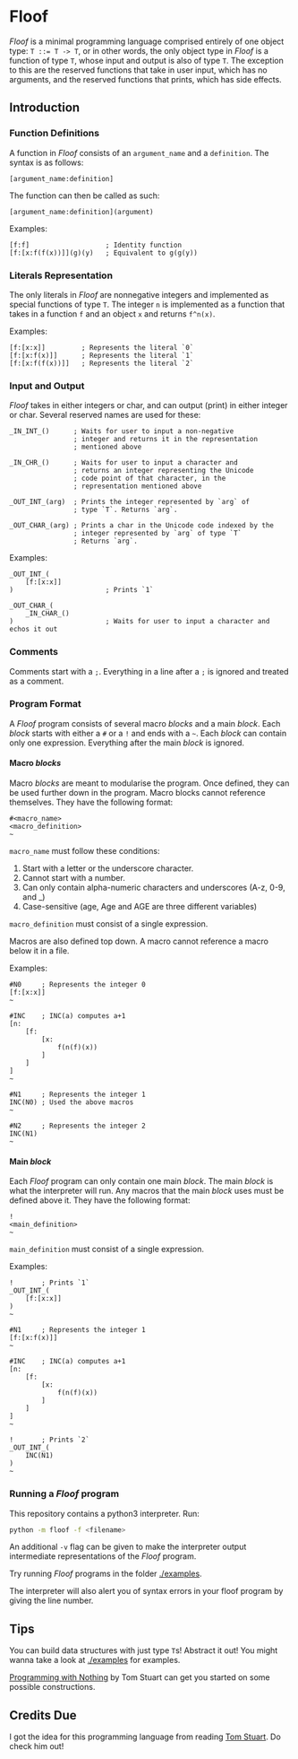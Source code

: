 # Floof

_Floof_ is a minimal programming language comprised entirely of one object type: `T ::= T -> T`, or in other words, the only object type in _Floof_ is a function of type `T`, whose input and output is also of type `T`. The exception to this are the reserved functions that take in user input, which has no arguments, and the reserved functions that prints, which has side effects.

## Introduction

### Function Definitions

A function in _Floof_ consists of an `argument_name` and a `definition`. The syntax is as follows:

```
[argument_name:definition]
```

The function can then be called as such:

```
[argument_name:definition](argument)
```

Examples:

```
[f:f]                   ; Identity function
[f:[x:f(f(x))]](g)(y)   ; Equivalent to g(g(y))
```

### Literals Representation

The only literals in _Floof_ are nonnegative integers and implemented as special functions of type `T`. The integer `n` is implemented as a function that takes in a function `f` and an object `x` and returns `f^n(x)`.

Examples:

```
[f:[x:x]]         ; Represents the literal `0`
[f:[x:f(x)]]      ; Represents the literal `1`
[f:[x:f(f(x))]]   ; Represents the literal `2`
```

### Input and Output

_Floof_ takes in either integers or char, and can output (print) in either integer or char. Several reserved names are used for these:

```
_IN_INT_()      ; Waits for user to input a non-negative
                ; integer and returns it in the representation
                ; mentioned above
                
_IN_CHR_()      ; Waits for user to input a character and
                ; returns an integer representing the Unicode 
                ; code point of that character, in the 
                ; representation mentioned above

_OUT_INT_(arg)  ; Prints the integer represented by `arg` of 
                ; type `T`. Returns `arg`.

_OUT_CHAR_(arg) ; Prints a char in the Unicode code indexed by the
                ; integer represented by `arg` of type `T`
                ; Returns `arg`.
```

Examples:

```
_OUT_INT_(
    [f:[x:x]]
)                       ; Prints `1`
```

```
_OUT_CHAR_(
    _IN_CHAR_()
)                       ; Waits for user to input a character and echos it out
```

### Comments

Comments start with a `;`. Everything in a line after a `;` is ignored and treated as a comment.

### Program Format

A _Floof_ program consists of several macro _blocks_ and a main _block_. Each _block_ starts with either a `#` or a `!` and ends with a `~`. Each _block_ can contain only one expression. Everything after the main _block_ is ignored.

#### Macro _blocks_

Macro _blocks_ are meant to modularise the program. Once defined, they can be used further down in the program. Macro blocks cannot reference themselves. They have the following format:

```
#<macro_name>
<macro_definition>
~
```

`macro_name` must follow these conditions:
1. Start with a letter or the underscore character.
2. Cannot start with a number.
3. Can only contain alpha-numeric characters and underscores (A-z, 0-9, and _)
4. Case-sensitive (age, Age and AGE are three different variables)

`macro_definition` must consist of a single expression.

Macros are also defined top down. A macro cannot reference a macro below it in a file. 

Examples:

```
#N0     ; Represents the integer 0
[f:[x:x]]
~

#INC    ; INC(a) computes a+1
[n:
    [f:
        [x:
            f(n(f)(x))
        ]
    ]
]
~

#N1     ; Represents the integer 1
INC(N0) ; Used the above macros
~

#N2     ; Represents the integer 2
INC(N1)
~
```

#### Main _block_

Each _Floof_ program can only contain one main _block_. The main _block_ is what the interpreter will run. Any macros that the main _block_ uses must be defined above it. They have the following format:

```
!
<main_definition>
~
```

`main_definition` must consist of a single expression.

Examples:

```
!       ; Prints `1`
_OUT_INT_(
    [f:[x:x]]
)
~
```

```
#N1     ; Represents the integer 1
[f:[x:f(x)]]
~

#INC    ; INC(a) computes a+1
[n:
    [f:
        [x:
            f(n(f)(x))
        ]
    ]
]
~

!       ; Prints `2`
_OUT_INT_(
    INC(N1)
)
~ 
```

### Running a _Floof_ program

This repository contains a python3 interpreter. Run:

```sh
python -m floof -f <filename>
```

An additional `-v` flag can be given to make the interpreter output intermediate representations of the _Floof_ program.

Try running _Floof_ programs in the folder [./examples](./examples).

The interpreter will also alert you of syntax errors in your floof program by giving the line number.

## Tips

You can build data structures with just type `T`s! Abstract it out! You might wanna take a look at [./examples](./examples) for examples.

[Programming with Nothing](https://codon.com/programming-with-nothing) by Tom Stuart can get you started on some possible constructions.


## Credits Due

I got the idea for this programming language from reading [Tom Stuart](https://codon.com/programming-with-nothing). Do check him out!
